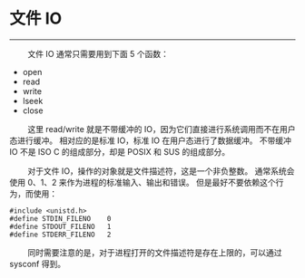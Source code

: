 # 文件 IO
***

&emsp;&emsp;
文件 IO 通常只需要用到下面 5 个函数：

+ open
+ read
+ write
+ lseek
+ close

&emsp;&emsp;
这里 read/write 就是不带缓冲的 IO，因为它们直接进行系统调用而不在用户态进行缓冲。
相对应的是标准 IO，标准 IO 在用户态进行了数据缓冲。
不带缓冲 IO 不是 ISO C 的组成部分，却是 POSIX 和 SUS 的组成部分。

&emsp;&emsp;
对于文件 IO，操作的对象就是文件描述符，这是一个非负整数。
通常系统会使用 0、1、2 来作为进程的标准输入、输出和错误。
但是最好不要依赖这个行为，而使用：

    #include <unistd.h>
    #define STDIN_FILENO    0
    #define STDOUT_FILENO   1
    #define STDERR_FILENO   2

&emsp;&emsp;
同时需要注意的是，对于进程打开的文件描述符是存在上限的，可以通过 sysconf 得到。